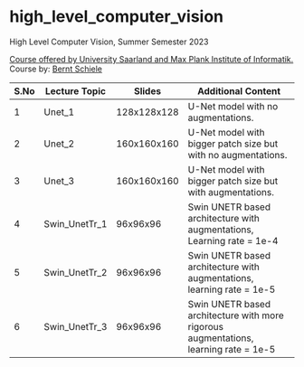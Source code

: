 # high_level_computer_vision
High Level Computer Vision, Summer Semester 2023
[](https://www.mpi-inf.mpg.de/fileadmin/_processed_/6/a/csm_hlcv_pic_small_1c05348ff6.jpg)


[Course offered by University Saarland and Max Plank Institute of Informatik.](https://www.mpi-inf.mpg.de/departments/computer-vision-and-machine-learning/teaching/courses-1/ss-2023-high-level-computer-vision)
Course by: [Bernt Schiele](https://www.mpi-inf.mpg.de/departments/computer-vision-and-machine-learning/people/bernt-schiele/)





| S.No 	| Lecture Topic 	| Slides      	| Additional Content                                                                     	|
|------	|---------------	|-------------	|----------------------------------------------------------------------------------------	|
| 1    	| Unet_1        	| 128x128x128 	| U-Net model with no augmentations.                                                     	|
| 2    	| Unet_2        	| 160x160x160 	| U-Net model with bigger patch  size but with no augmentations.                         	|
| 3    	| Unet_3        	| 160x160x160 	| U-Net model with bigger patch  size but with augmentations.                            	|
| 4    	| Swin_UnetTr_1 	| 96x96x96    	| Swin UNETR based architecture  with augmentations, Learning rate = 1e-4                	|
| 5    	| Swin_UnetTr_2 	| 96x96x96    	| Swin UNETR based architecture  with augmentations, learning rate = 1e-5                	|
| 6    	| Swin_UnetTr_3 	| 96x96x96    	| Swin UNETR based architecture  with more rigorous augmentations,  learning rate = 1e-5 	|
